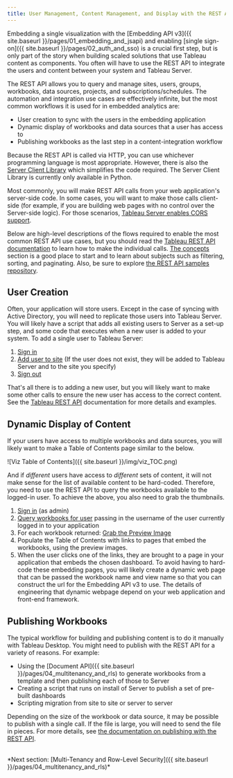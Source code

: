 ```yaml
---
title: User Management, Content Management, and Display with the REST API
---
```


Embedding a single visualization with the [Embedding API v3]({{ site.baseurl }}/pages/01_embedding_and_jsapi) and enabling [single sign-on]({{ site.baseurl }}/pages/02_auth_and_sso) is a crucial first step, but is only part of the story when building scaled solutions that use Tableau content as components. You often will have to use the REST API to integrate the users and content between your system and Tableau Server.

The REST API allows you to query and manage sites, users, groups, workbooks, data sources, projects, and subscriptions/schedules. The automation and integration use cases are effectively infinite, but the most common workflows it is used for in embedded analytics are:

- User creation to sync with the users in the embedding application
- Dynamic display of workbooks and data sources that a user has access to
- Publishing workbooks as the last step in a content-integration workflow

Because the REST API is called via HTTP, you can use whichever programming language is most appropriate. However, there is also the [Server Client Library](https://github.com/tableau/server-client-python) which simplifies the code required. The Server Client Library is currently only available in Python.

Most commonly, you will make REST API calls from your web application's server-side code. In some cases, you will want to make those calls client-side (for example, if you are building web pages with no control over the Server-side logic). For those scenarios, [Tableau Server enables CORS support](https://help.tableau.com/current/api/rest_api/en-us/REST/rest_api_concepts_fundamentals.htm#Enabling).

Below are high-level descriptions of the flows required to enable the most common REST API use cases, but you should read the [Tableau REST API documentation](https://help.tableau.com/current/api/rest_api/en-us/REST/rest_api.htm) to learn how to make the individual calls. [The concepts](https://help.tableau.com/current/api/rest_api/en-us/help.htm#REST/rest_api_concepts.htm%3FTocPath%3DConcepts%7C_____0) section is a good place to start and to learn about subjects such as filtering, sorting, and paginating. Also, be sure to explore [the REST API samples repository](https://github.com/tableau/rest-api-samples).

## User Creation

Often, your application will store users. Except in the case of syncing with Active Directory, you will need to replicate those users into Tableau Server. You will likely have a script that adds all existing users to Server as a set-up step, and some code that executes when a new user is added to your system. To add a single user to Tableau Server:

1. [Sign in](https://help.tableau.com/current/api/rest_api/en-us/REST/rest_api_concepts_auth.htm)
1. [Add user to site](https://help.tableau.com/current/api/rest_api/en-us/REST/rest_api_ref_users_and_groups.htm#add_user_to_site) (If the user does not exist, they will be added to Tableau Server and to the site you specify)
1. [Sign out](https://help.tableau.com/current/api/rest_api/en-us/REST/rest_api_concepts_auth.htm)

That's all there is to adding a new user, but you will likely want to make some other calls to ensure the new user has access to the correct content. See the [Tableau REST API](https://help.tableau.com/current/api/rest_api/en-us/REST/rest_api.htm) documentation for more details and examples.

## Dynamic Display of Content

If your users have access to multiple workbooks and data sources, you will likely want to make a Table of Contents page similar to the below.

![Viz Table of Contents]({{ site.baseurl }}/img/viz_TOC.png)

And if _different_ users have access to _different_ sets of content, it will not make sense for the list of available content to be hard-coded. Therefore, you need to use the REST API to query the workbooks available to the logged-in user. To achieve the above, you also need to grab the thumbnails.

1. [Sign in](https://help.tableau.com/current/api/rest_api/en-us/REST/rest_api_concepts_auth.htm) (as admin)
1. [Query workbooks for user](https://help.tableau.com/current/api/rest_api/en-us/REST/rest_api_ref_workbooks_and_views.htm#query_workbooks_for_user) passing in the username of the user currently logged in to your application
1. For each workbook returned: [Grab the Preview Image](https://help.tableau.com/current/api/rest_api/en-us/REST/rest_api_ref.htm#query_view_with_preview)
1. Populate the Table of Contents with links to pages that embed the workbooks, using the preview images.
1. When the user clicks one of the links, they are brought to a page in your application that embeds the chosen dashboard. To avoid having to hard-code these embedding pages, you will likely create a dynamic web page that can be passed the workbook name and view name so that you can construct the url for the Embedding API v3 to use. The details of engineering that dynamic webpage depend on your web application and front-end framework.

## Publishing Workbooks

The typical workflow for building and publishing content is to do it manually with Tableau Desktop. You might need to publish with the REST API for a variety of reasons. For example:

- Using the [Document API]({{ site.baseurl }}/pages/04_multitenancy_and_rls) to generate workbooks from a template and then publishing each of those to Server
- Creating a script that runs on install of Server to publish a set of pre-built dashboards
- Scripting migration from site to site or server to server

Depending on the size of the workbook or data source, it may be possible to publish with a single call. If the file is large, you will need to send the file in pieces. For more details, see [the documentation on publishing with the REST API](https://help.tableau.com/current/api/rest_api/en-us/REST/rest_api_concepts_publish.htm?TocPath=Concepts%7C_____11).

<br />
*Next section: [Multi-Tenancy and Row-Level Security]({{ site.baseurl }}/pages/04_multitenancy_and_rls)*
